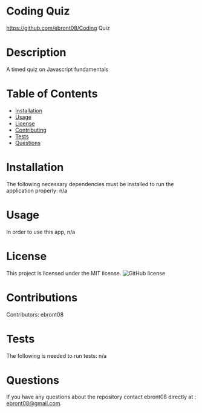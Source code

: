 # Coding Quiz 
  https://github.com/ebront08/Coding Quiz 
# Description
A timed quiz on Javascript fundamentals
# Table of Contents 
* [Installation](#installation)
* [Usage](#usage)
* [License](#license)
* [Contributing](#contributing)
* [Tests](#tests)
* [Questions](#questions)
# Installation
The following necessary dependencies must be installed to run the application properly: n/a
# Usage
In order to use this app, n/a
# License
This project is licensed under the MIT license. 
![GitHub license](https://img.shields.io/badge/license-MIT-blue.svg)
# Contributions
​Contributors: ebront08
# Tests
The following is needed to run tests: n/a
# Questions
If you have any questions about the repository contact ebront08 directly at : ebront08@gmail.com.